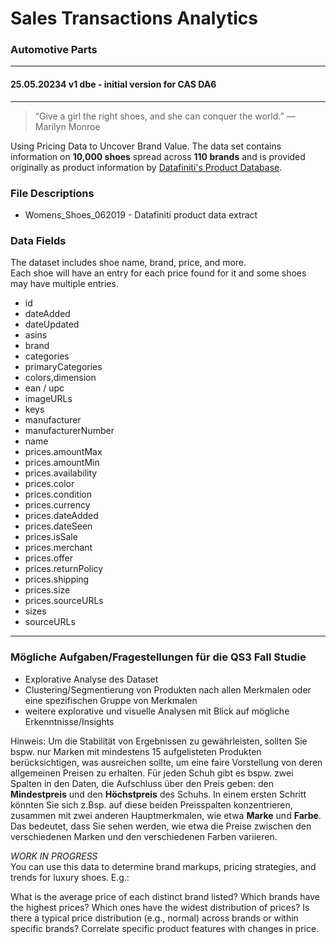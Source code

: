 # Sales Transactions Analytics  
### Automotive Parts
---  
#### 25.05.20234 v1 dbe - initial version for CAS DA6
---  
> “Give a girl the right shoes, and she can conquer the world.” — Marilyn Monroe  

Using Pricing Data to Uncover Brand Value. The data set contains information on **10,000 shoes** spread across **110 brands** and is provided originally as product information by [Datafiniti's Product Database](https://www.datafiniti.co/data/product-data#explore-use-cases).  

### File Descriptions  
+ Womens_Shoes_062019 - Datafiniti product data extract  

### Data Fields   
The dataset includes shoe name, brand, price, and more.  
Each shoe will have an entry for each price found for it and some shoes may have multiple entries.

+ id
+ dateAdded
+ dateUpdated
+ asins
+ brand
+ categories
+ primaryCategories
+ colors,dimension
+ ean / upc
+ imageURLs
+ keys
+ manufacturer
+ manufacturerNumber
+ name
+ prices.amountMax
+ prices.amountMin
+ prices.availability
+ prices.color
+ prices.condition
+ prices.currency
+ prices.dateAdded
+ prices.dateSeen
+ prices.isSale
+ prices.merchant
+ prices.offer
+ prices.returnPolicy
+ prices.shipping
+ prices.size
+ prices.sourceURLs
+ sizes
+ sourceURLs


---   
### Mögliche Aufgaben/Fragestellungen für die QS3 Fall Studie    
+ Explorative Analyse des Dataset 
+ Clustering/Segmentierung von Produkten nach allen Merkmalen oder eine spezifischen Gruppe von Merkmalen
+ weitere explorative und visuelle Analysen mit Blick auf mögliche Erkenntnisse/Insights 

Hinweis: Um die Stabilität von Ergebnissen zu gewährleisten, sollten Sie bspw. nur Marken mit mindestens 15 aufgelisteten Produkten berücksichtigen, was ausreichen sollte, um eine faire Vorstellung von deren allgemeinen Preisen zu erhalten.
Für jeden Schuh gibt es bspw. zwei Spalten in den Daten, die Aufschluss über den Preis geben: den **Mindestpreis** und den **Höchstpreis** des Schuhs. In einem ersten Schritt könnten Sie sich z.Bsp. auf diese beiden Preisspalten konzentrieren, zusammen mit zwei anderen Hauptmerkmalen, wie etwa **Marke** und **Farbe**. Das bedeutet, dass Sie sehen werden, wie etwa die Preise zwischen den verschiedenen Marken und den verschiedenen Farben variieren.

*WORK IN PROGRESS*    
You can use this data to determine brand markups, pricing strategies, and trends for luxury shoes. E.g.:

What is the average price of each distinct brand listed?
Which brands have the highest prices?
Which ones have the widest distribution of prices?
Is there a typical price distribution (e.g., normal) across brands or within specific brands?
Correlate specific product features with changes in price.
